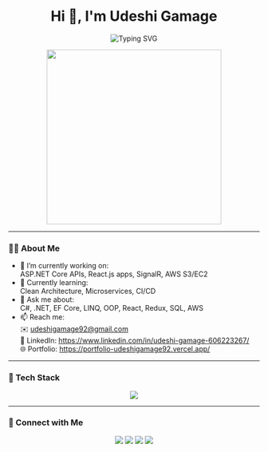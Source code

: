 <h1 align="center">
  Hi 👋, I'm Udeshi Gamage
</h1>

<p align="center">
  <img src="https://readme-typing-svg.demolab.com?font=Fira+Code&size=22&pause=1000&color=00D9FF&center=true&vCenter=true&width=435&lines=Full-stack+.NET+Developer;React+%7C+ASP.NET+Core+%7C+AWS+Cloud+Dev;Always+learning+something+new+🚀" alt="Typing SVG" />
</p>

<p align="center">
  <img src="https://media.giphy.com/media/qgQUggAC3Pfv687qPC/giphy.gif" width="350" />
</p>

---

### 👨‍💻 About Me

- 🔭 I’m currently working on:  
  ASP.NET Core APIs, React.js apps, SignalR, AWS S3/EC2  
- 🌱 Currently learning:  
  Clean Architecture, Microservices, CI/CD  
- 💬 Ask me about:  
  C#, .NET, EF Core, LINQ, OOP, React, Redux, SQL, AWS  
- 📫 Reach me:  
  ✉️ udeshigamage92@gmail.com  
  🔗 LinkedIn: https://www.linkedin.com/in/udeshi-gamage-606223267/  
  🌐 Portfolio: https://portfolio-udeshigamage92.vercel.app/  

---

### 🚀 Tech Stack

<p align="center">
  <img src="https://skillicons.dev/icons?i=dotnet,react,redux,cs,aws,mysql,postgres,html,css,js,ts,git,github,vscode" />
</p>

---

### 🔗 Connect with Me

<p align="center">
  <a href="https://linkedin.com/in/udeshi-gamage-606223267"><img src="https://img.shields.io/badge/LinkedIn-blue?style=for-the-badge&logo=linkedin&logoColor=white"/></a>
  <a href="https://github.com/udeshigamage"><img src="https://img.shields.io/badge/GitHub-black?style=for-the-badge&logo=github"/></a>
  <a href="mailto:udeshigamage92@gmail.com"><img src="https://img.shields.io/badge/Gmail-red?style=for-the-badge&logo=gmail&logoColor=white"/></a>
  <a href="https://portfolio-udeshigamage92.vercel.app/"><img src="https://img.shields.io/badge/Portfolio-000?style=for-the-badge&logo=vercel&logoColor=white"/></a>
</p>
